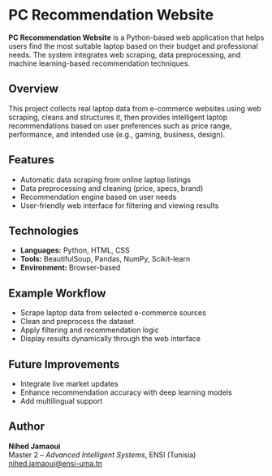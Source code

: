 
# PC Recommendation Website  

**PC Recommendation Website** is a Python-based web application that helps users find the most suitable laptop based on their budget and professional needs. The system integrates web scraping, data preprocessing, and machine learning-based recommendation techniques.

## Overview  
This project collects real laptop data from e-commerce websites using web scraping, cleans and structures it, then provides intelligent laptop recommendations based on user preferences such as price range, performance, and intended use (e.g., gaming, business, design).

## Features  
- Automatic data scraping from online laptop listings  
- Data preprocessing and cleaning (price, specs, brand) 
- Recommendation engine based on user needs  
- User-friendly web interface for filtering and viewing results  

## Technologies  
- **Languages:** Python, HTML, CSS
- **Tools:** BeautifulSoup, Pandas, NumPy, Scikit-learn  
- **Environment:** Browser-based  

## Example Workflow
- Scrape laptop data from selected e-commerce sources
- Clean and preprocess the dataset
- Apply filtering and recommendation logic
- Display results dynamically through the web interface

## Future Improvements
- Integrate live market updates
- Enhance recommendation accuracy with deep learning models
- Add multilingual support

## Author  
**Nihed Jamaoui**  
Master 2 – *Advanced Intelligent Systems*, ENSI (Tunisia)  
nihed.jamaoui@ensi-uma.tn  


